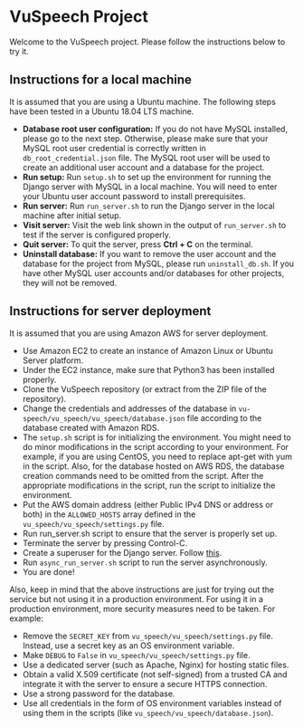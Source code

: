 # VuSpeech Project

Welcome to the VuSpeech project. Please follow the instructions below to try it.

## Instructions for a local machine
It is assumed that you are using a Ubuntu machine. The following steps have been tested in a Ubuntu 18.04 LTS machine.
- **Database root user configuration:** If you do not have MySQL installed, please go to the next step. Otherwise, please make sure that your MySQL root user credential is correctly written in `db_root_credential.json` file. The MySQL root user will be used to create an additional user account and a database for the project.
- **Run setup:** Run `setup.sh` to set up the environment for running the Django server with MySQL in a local machine. You will need to enter your Ubuntu user account password to install prerequisites.
- **Run server:** Run `run_server.sh` to run the Django server in the local machine after initial setup.
- **Visit server:** Visit the web link shown in the output of `run_server.sh` to test if the server is configured properly.
- **Quit server:** To quit the server, press **Ctrl + C** on the terminal.
- **Uninstall database:** If you want to remove the user account and the database for the project from MySQL, please run `uninstall_db.sh`. If you have other MySQL user accounts and/or databases for other projects, they will not be removed.

## Instructions for server deployment
It is assumed that you are using Amazon AWS for server deployment.
- Use Amazon EC2 to create an instance of Amazon Linux or Ubuntu Server platform.
- Under the EC2 instance, make sure that Python3 has been installed properly.
- Clone the VuSpeech repository (or extract from the ZIP file of the repository).
- Change the credentials and addresses of the database in  `vu-speech/vu_speech/vu_speech/database.json` file according to the database created with Amazon RDS.
- The `setup.sh` script is for initializing the environment. You might need to do minor modifications in the script according to your environment. For example, if you are using CentOS, you need to replace apt-get with yum in the script. Also, for the database hosted on AWS RDS, the database creation commands need to be omitted from the script. After the appropriate modifications in the script, run the script to initialize the environment.
- Put the AWS domain address (either Public IPv4 DNS or address or both) in the `ALLOWED_HOSTS` array defined in the `vu_speech/vu_speech/settings.py` file.
- Run run_server.sh script to ensure that the server is properly set up.
- Terminate the server by pressing Control-C.
- Create a superuser for the Django server. Follow [this](https://docs.djangoproject.com/en/3.2/intro/tutorial02/#creating-an-admin-user).
- Run `async_run_server.sh` script to run the server asynchronously.
- You are done!

Also, keep in mind that the above instructions are just for trying out the service but not using it in a production environment. For using it in a production environment, more security measures need to be taken. For example:
- Remove the `SECRET_KEY` from `vu_speech/vu_speech/settings.py` file. Instead, use a secret key as an OS environment variable.
- Make `DEBUG` to `False` in `vu_speech/vu_speech/settings.py` file.
- Use a dedicated server (such as Apache, Nginx) for hosting static files.
- Obtain a valid X.509 certificate (not self-signed) from a trusted CA and integrate it with the server to ensure a secure HTTPS connection.
- Use a strong password for the database.
- Use all credentials in the form of OS environment variables instead of using them in the scripts (like `vu_speech/vu_speech/database.json`).
